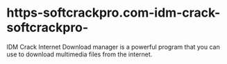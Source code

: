 # https-softcrackpro.com-idm-crack-softcrackpro-
IDM Crack  Internet Download manager is a powerful program that you can use to download multimedia files from the internet.
